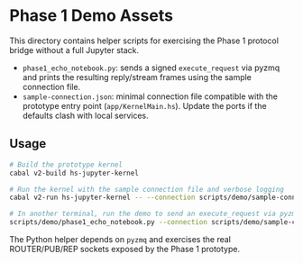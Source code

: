 # Phase 1 Demo Assets

This directory contains helper scripts for exercising the Phase 1 protocol bridge without a full Jupyter stack.

- `phase1_echo_notebook.py`: sends a signed `execute_request` via pyzmq and prints the resulting reply/stream frames using the sample connection file.
- `sample-connection.json`: minimal connection file compatible with the prototype entry point (`app/KernelMain.hs`). Update the ports if the defaults clash with local services.

## Usage

```bash
# Build the prototype kernel
cabal v2-build hs-jupyter-kernel

# Run the kernel with the sample connection file and verbose logging
cabal v2-run hs-jupyter-kernel -- --connection scripts/demo/sample-connection.json --log-level Debug

# In another terminal, run the demo to send an execute_request via pyzmq
scripts/demo/phase1_echo_notebook.py --connection scripts/demo/sample-connection.json
```

The Python helper depends on `pyzmq` and exercises the real ROUTER/PUB/REP sockets exposed by the Phase 1 prototype.
